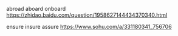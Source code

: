 abroad aboard onboard
https://zhidao.baidu.com/question/1958627144434370340.html


ensure insure assure
https://www.sohu.com/a/331180341_756706